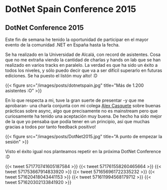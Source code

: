 # DotNet Spain Conference 2015


## DotNet Conference 2015

Este fin de semana he tenido la oportunidad de participar en el mayor evento de la comunidad .NET en España hasta la fecha.

Se ha realizado en la Universidad de Alcalá, con record de asistentes. Cosa que no me extraña viendo la cantidad de charlas y hands on lab que se han realizado en varios tracks en paralelo. La verdad es que ha sido un éxito a todos los niveles, y sólo puedo decir que va a ser difícil superarlo en futuras ediciones. Se ha puesto el listón muy alto! :D

{{< figure src="/images/posts/dotnetspain.jpg" title="Más de 1.200 asistentes :O" >}}

En lo que respecta a mi, tuve la gran suerte de presentar -y que me aprobaran- una charla conjunta con mi colega [Alex Casquete](https://twitter.com/acasquete) sobre buenas prácticas sobre async, algo que precisamente no es mainstream pero que curiosamente ha tenido una aceptación muy buena. De hecho ha sido mejor de la que yo pensaba que podía tener en un principio, así que muchas gracias a todos por tanto feedback positivo!

{{< figure src="/images/posts/DotNet2015.jpg" title="A punto de empezar la sesión" >}}

Visto el éxito igual nos planteamos repetir en la próxima DotNet Conference :D

{{< tweet 571770741605187584 >}}
{{< tweet 571761558260465664 >}}
{{< tweet 571753667914833920 >}}
{{< tweet 571656961722335232 >}}
{{< tweet 571620418043441153 >}}
{{< tweet 571611994568179712 >}}
{{< tweet 571620302133841920 >}}

